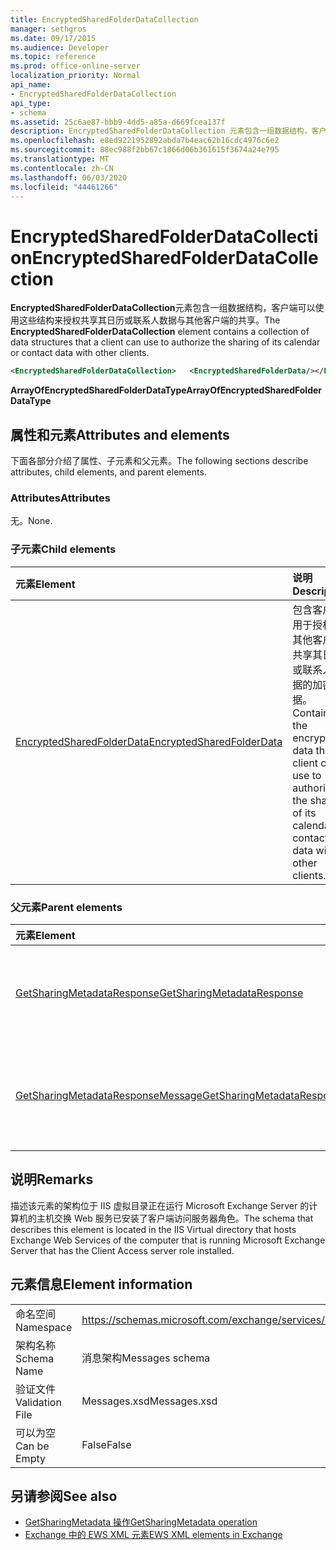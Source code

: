 ```yaml
---
title: EncryptedSharedFolderDataCollection
manager: sethgros
ms.date: 09/17/2015
ms.audience: Developer
ms.topic: reference
ms.prod: office-online-server
localization_priority: Normal
api_name:
- EncryptedSharedFolderDataCollection
api_type:
- schema
ms.assetid: 25c6ae87-bbb9-4dd5-a85a-d669fcea137f
description: EncryptedSharedFolderDataCollection 元素包含一组数据结构，客户端可以使用这些结构来授权共享其日历或联系人数据与其他客户端的共享。
ms.openlocfilehash: e8ed9221952892abda7b4eac62b16cdc4976c6e2
ms.sourcegitcommit: 88ec988f2bb67c1866d06b361615f3674a24e795
ms.translationtype: MT
ms.contentlocale: zh-CN
ms.lasthandoff: 06/03/2020
ms.locfileid: "44461266"
---
```

# <a name="encryptedsharedfolderdatacollection"></a><span data-ttu-id="2e454-103">EncryptedSharedFolderDataCollection</span><span class="sxs-lookup"><span data-stu-id="2e454-103">EncryptedSharedFolderDataCollection</span></span>

<span data-ttu-id="2e454-104">**EncryptedSharedFolderDataCollection**元素包含一组数据结构，客户端可以使用这些结构来授权共享其日历或联系人数据与其他客户端的共享。</span><span class="sxs-lookup"><span data-stu-id="2e454-104">The **EncryptedSharedFolderDataCollection** element contains a collection of data structures that a client can use to authorize the sharing of its calendar or contact data with other clients.</span></span> 
  
```xml
<EncryptedSharedFolderDataCollection>   <EncryptedSharedFolderData/></EncryptedSharedFolderDataCollection>
```

 <span data-ttu-id="2e454-105">**ArrayOfEncryptedSharedFolderDataType**</span><span class="sxs-lookup"><span data-stu-id="2e454-105">**ArrayOfEncryptedSharedFolderDataType**</span></span>
## <a name="attributes-and-elements"></a><span data-ttu-id="2e454-106">属性和元素</span><span class="sxs-lookup"><span data-stu-id="2e454-106">Attributes and elements</span></span>

<span data-ttu-id="2e454-107">下面各部分介绍了属性、子元素和父元素。</span><span class="sxs-lookup"><span data-stu-id="2e454-107">The following sections describe attributes, child elements, and parent elements.</span></span>
  
### <a name="attributes"></a><span data-ttu-id="2e454-108">Attributes</span><span class="sxs-lookup"><span data-stu-id="2e454-108">Attributes</span></span>

<span data-ttu-id="2e454-109">无。</span><span class="sxs-lookup"><span data-stu-id="2e454-109">None.</span></span>
  
### <a name="child-elements"></a><span data-ttu-id="2e454-110">子元素</span><span class="sxs-lookup"><span data-stu-id="2e454-110">Child elements</span></span>

|<span data-ttu-id="2e454-111">**元素**</span><span class="sxs-lookup"><span data-stu-id="2e454-111">**Element**</span></span>|<span data-ttu-id="2e454-112">**说明**</span><span class="sxs-lookup"><span data-stu-id="2e454-112">**Description**</span></span>|
|:-----|:-----|
|[<span data-ttu-id="2e454-113">EncryptedSharedFolderData</span><span class="sxs-lookup"><span data-stu-id="2e454-113">EncryptedSharedFolderData</span></span>](encryptedsharedfolderdata.md) <br/> |<span data-ttu-id="2e454-114">包含客户端用于授权与其他客户端共享其日历或联系人数据的加密数据。</span><span class="sxs-lookup"><span data-stu-id="2e454-114">Contains the encrypted data that a client can use to authorize the sharing of its calendar or contact data with other clients.</span></span>  <br/> |
   
### <a name="parent-elements"></a><span data-ttu-id="2e454-115">父元素</span><span class="sxs-lookup"><span data-stu-id="2e454-115">Parent elements</span></span>

|<span data-ttu-id="2e454-116">**元素**</span><span class="sxs-lookup"><span data-stu-id="2e454-116">**Element**</span></span>|<span data-ttu-id="2e454-117">**说明**</span><span class="sxs-lookup"><span data-stu-id="2e454-117">**Description**</span></span>|
|:-----|:-----|
|[<span data-ttu-id="2e454-118">GetSharingMetadataResponse</span><span class="sxs-lookup"><span data-stu-id="2e454-118">GetSharingMetadataResponse</span></span>](getsharingmetadataresponse.md) <br/> |<span data-ttu-id="2e454-119">定义一个[GetSharingMetadata 操作](getsharingmetadata-operation.md)请求的响应。</span><span class="sxs-lookup"><span data-stu-id="2e454-119">Defines a response to a [GetSharingMetadata operation](getsharingmetadata-operation.md) request.</span></span>  <br/> |
|[<span data-ttu-id="2e454-120">GetSharingMetadataResponseMessage</span><span class="sxs-lookup"><span data-stu-id="2e454-120">GetSharingMetadataResponseMessage</span></span>](getsharingmetadataresponsemessage.md) <br/> |<span data-ttu-id="2e454-121">包含状态和一个[GetSharingMetadata 操作](getsharingmetadata-operation.md)请求的结果。</span><span class="sxs-lookup"><span data-stu-id="2e454-121">Contains the status and result of a single [GetSharingMetadata operation](getsharingmetadata-operation.md) request.</span></span>  <br/> |
   
## <a name="remarks"></a><span data-ttu-id="2e454-122">说明</span><span class="sxs-lookup"><span data-stu-id="2e454-122">Remarks</span></span>

<span data-ttu-id="2e454-123">描述该元素的架构位于 IIS 虚拟目录正在运行 Microsoft Exchange Server 的计算机的主机交换 Web 服务已安装了客户端访问服务器角色。</span><span class="sxs-lookup"><span data-stu-id="2e454-123">The schema that describes this element is located in the IIS Virtual directory that hosts Exchange Web Services of the computer that is running Microsoft Exchange Server that has the Client Access server role installed.</span></span>
  
## <a name="element-information"></a><span data-ttu-id="2e454-124">元素信息</span><span class="sxs-lookup"><span data-stu-id="2e454-124">Element information</span></span>

|||
|:-----|:-----|
|<span data-ttu-id="2e454-125">命名空间</span><span class="sxs-lookup"><span data-stu-id="2e454-125">Namespace</span></span>  <br/> |https://schemas.microsoft.com/exchange/services/2006/messages  <br/> |
|<span data-ttu-id="2e454-126">架构名称</span><span class="sxs-lookup"><span data-stu-id="2e454-126">Schema Name</span></span>  <br/> |<span data-ttu-id="2e454-127">消息架构</span><span class="sxs-lookup"><span data-stu-id="2e454-127">Messages schema</span></span>  <br/> |
|<span data-ttu-id="2e454-128">验证文件</span><span class="sxs-lookup"><span data-stu-id="2e454-128">Validation File</span></span>  <br/> |<span data-ttu-id="2e454-129">Messages.xsd</span><span class="sxs-lookup"><span data-stu-id="2e454-129">Messages.xsd</span></span>  <br/> |
|<span data-ttu-id="2e454-130">可以为空</span><span class="sxs-lookup"><span data-stu-id="2e454-130">Can be Empty</span></span>  <br/> |<span data-ttu-id="2e454-131">False</span><span class="sxs-lookup"><span data-stu-id="2e454-131">False</span></span>  <br/> |
   
## <a name="see-also"></a><span data-ttu-id="2e454-132">另请参阅</span><span class="sxs-lookup"><span data-stu-id="2e454-132">See also</span></span>

- [<span data-ttu-id="2e454-133">GetSharingMetadata 操作</span><span class="sxs-lookup"><span data-stu-id="2e454-133">GetSharingMetadata operation</span></span>](getsharingmetadata-operation.md)
- [<span data-ttu-id="2e454-134">Exchange 中的 EWS XML 元素</span><span class="sxs-lookup"><span data-stu-id="2e454-134">EWS XML elements in Exchange</span></span>](ews-xml-elements-in-exchange.md)


